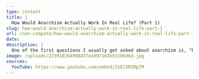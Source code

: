 ```yaml
---
type: content
title: |
  How Would Anarchism Actually Work In Real Life? (Part 1)
slug: how-would-anarchism-actually-work-in-real-life-part-1
url: /non-compete/how-would-anarchism-actually-work-in-real-life-part-1/
date:
description: |
  One of the first questions I usually get asked about anarchism is, "how would that work?" In this series we'll talk about some of the pragmatic possibilities for how an anarcho-communist society might function in the real world.
image: /uploads/2239102b4998437ea997163b55105d6d.jpg
sources:
  YouTube: https://www.youtube.com/embed/ZzEl5RIMp7M
---
```

